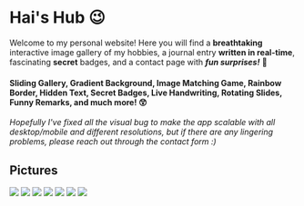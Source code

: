 # Hai's Hub 😉

Welcome to my personal website! Here you will find a **breathtaking** interactive image gallery of my hobbies, a journal entry **written in real-time**, fascinating **secret** badges, and a contact page with ***fun surprises!*** 🤩

#### Sliding Gallery, Gradient Background, Image Matching Game, Rainbow Border, Hidden Text, Secret Badges, Live Handwriting, Rotating Slides, Funny Remarks, and much more! 😲
*Hopefully I've fixed all the visual bug to make the app scalable with all desktop/mobile and different resolutions, but if there are any lingering problems, please reach out through the contact form :)*

## Pictures
<img src="https://github.com/haidao0923/personal-website/assets/67529758/09258d53-a75f-40eb-9de7-dca2b54a631d"/>
<img src="https://github.com/haidao0923/personal-website/assets/67529758/399a543a-e763-4bf3-a7d4-388faf10a4a3"/>
<img src="https://github.com/haidao0923/personal-website/assets/67529758/245060ac-84e6-410b-bcc5-d0303b1ec638"/>
<img src="https://github.com/haidao0923/personal-website/assets/67529758/e8bbbc93-7615-453d-b8fb-8b1855d44920"/>
<img src="https://github.com/haidao0923/personal-website/assets/67529758/bea391ed-4ccc-4b8d-86e1-67bc5f4768e2"/>
<img src="https://github.com/haidao0923/personal-website/assets/67529758/0329be0c-d9f1-4677-84ba-9718cc2a2189"/>
<img src="https://github.com/haidao0923/personal-website/assets/67529758/5f23a38d-598e-4604-b025-e2589c2bcadc"/>
